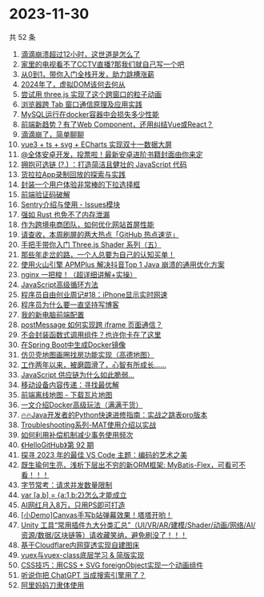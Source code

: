 # 2023-11-30

共 52 条

<!-- BEGIN JUEJIN -->
<!-- 最后更新时间 2023-11-30 03:02:34 +0800 -->
1. [滴滴崩溃超过12小时，这世道是怎么了](https://juejin.cn/post/7306457908636385307)
1. [家里的电视看不了CCTV直播?那我们就自己写一个吧](https://juejin.cn/post/7304945410392227891)
1. [从0到1，带你入门全栈开发，助力跳槽涨薪](https://juejin.cn/post/7305694682772242483)
1. [2024年了，虚拟DOM该何去何从](https://juejin.cn/post/7306018455462150179)
1. [尝试用 three.js 实现了这个跨窗口的粒子动画](https://juejin.cn/post/7306033185934622731)
1. [浏览器跨 Tab 窗口通信原理及应用实践](https://juejin.cn/post/7306040473542213644)
1. [MySQL运行在docker容器中会损失多少性能](https://juejin.cn/post/7304961776944136227)
1. [前端新趋势？有了Web Component，还用纠结Vue或React？](https://juejin.cn/post/7305977418699817011)
1. [滴滴崩了，简单聊聊](https://juejin.cn/post/7306447444240334884)
1. [vue3 + ts + svg + ECharts 实现双十一数据大屏](https://juejin.cn/post/7305434729527181322)
1. [@全体安卓开发，投票啦！最新安卓进阶书籍封面由你来定](https://juejin.cn/post/7306019253013659648)
1. [拥抱可选链 (?.) ：打造简洁且健壮的 JavaScript 代码](https://juejin.cn/post/7305235970285223947)
1. [货拉拉App录制回放的探索与实践](https://juejin.cn/post/7306331307477794867)
1. [封装一个用户体验非常棒的下拉选择框](https://juejin.cn/post/7306375760331554828)
1. [前端验证码破解](https://juejin.cn/post/7306062725213044774)
1. [Sentry介绍与使用 - Issues模块](https://juejin.cn/post/7304973928039776297)
1. [强如 Rust 也免不了内存泄漏](https://juejin.cn/post/7306018817687945268)
1. [作为跨境电商团队，如何优化网站首屏性能](https://juejin.cn/post/7306017890074673167)
1. [请查收，本周刷屏的两大热点「GitHub 热点速览」](https://juejin.cn/post/7305413717310013459)
1. [手把手带你入门 Three.js Shader 系列（五）](https://juejin.cn/post/7305371899138654235)
1. [那些年走岔的路，一个人总要为自己的认知买单！](https://juejin.cn/post/7306143755585486848)
1. [使用火山引擎 APMPlus 解决抖音Top 1 Java 崩溃的通用优化方案](https://juejin.cn/post/7306388118914973734)
1. [nginx 一把梭！（超详细讲解+实操）](https://juejin.cn/post/7306041273822527514)
1. [JavaScript高级循环方法](https://juejin.cn/post/7305572311812423691)
1. [程序员自由创业周记#18：iPhone显示实时网速](https://juejin.cn/post/7305984583983120422)
1. [程序员为什么要一直坚持写博客](https://juejin.cn/post/7305977418719854643)
1. [我的新电脑前端配置](https://juejin.cn/post/7305331479042228275)
1. [postMessage 如何实现跨 iframe 页面通信？](https://juejin.cn/post/7305986100098695209)
1. [不会封装函数式调用组件？也许你卡在了这里](https://juejin.cn/post/7305321063669088256)
1. [在Spring Boot中生成Docker镜像](https://juejin.cn/post/7305182777439109146)
1. [仿贝壳地图画圈找房功能实现（高德地图）](https://juejin.cn/post/7306146705971085350)
1. [工作两年以来，被磨圆滑了，心智有所成长……](https://juejin.cn/post/7306025036656787475)
1. [JavaScript 供应链为什么如此脆弱...](https://juejin.cn/post/7305984042640375817)
1. [移动设备内容传递：寻找最优解](https://juejin.cn/post/7305983027867303945)
1. [前端离线地图 - 下载瓦片地图](https://juejin.cn/post/7306062725212930086)
1. [一文介绍Docker高级玩法（满满干货）](https://juejin.cn/post/7306146705971740710)
1. [🔥🔥Java开发者的Python快速进修指南：实战之跳表pro版本](https://juejin.cn/post/7305983336496627722)
1. [Troubleshooting系列-MAT使用介绍以实战](https://juejin.cn/post/7305632746108813352)
1. [如何利用补偿机制减少事务使用频次](https://juejin.cn/post/7304973928039710761)
1. [《HelloGitHub》第 92 期](https://juejin.cn/post/7306036684923256871)
1. [探寻 2023 年的最佳 VS Code 主题：编码的艺术之美](https://juejin.cn/post/7306043013817696271)
1. [既生瑜何生亮，浅析下层出不穷的新ORM框架: MyBatis-Flex，可看可不看！！！](https://juejin.cn/post/7306192146768183311)
1. [字节常考：请求并发数量限制](https://juejin.cn/post/7306407473280466981)
1. [var [a,b] = {a:1,b:2}怎么才能成立](https://juejin.cn/post/7305983860168163391)
1. [AI网红月入8万，只用PS即可打造](https://juejin.cn/post/7306330038399008808)
1. [[小Demo]Canvas手写b站弹幕效果！塔塔开哟！](https://juejin.cn/post/7305984583962984474)
1. [Unity 工具“常用插件九大分类汇总”（UI/VR/AR/建模/Shader/动画/网络/AI/资源/数据/区块链等）请收藏笑纳，避免刷没了！！！](https://juejin.cn/post/7305977644477218835)
1. [基于Cloudflare内网穿透实现自建图床](https://juejin.cn/post/7305983027766099978)
1. [vuex与vuex-class底层学习 & 简版实现](https://juejin.cn/post/7306023841209450522)
1. [CSS技巧：用CSS + SVG foreignObject实现一个动画组件](https://juejin.cn/post/7306356212601602102)
1. [听说你把 ChatGPT 当成搜索引擎用了？](https://juejin.cn/post/7305986100099334185)
1. [阿里妈妈刀隶体使用](https://juejin.cn/post/7305359585107738661)
<!-- END JUEJIN -->